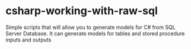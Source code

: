 # csharp-working-with-raw-sql
Simple scripts that will allow you to generate models for C# from SQL Server Database. It can generate models for tables and stored procedure inputs and outputs
